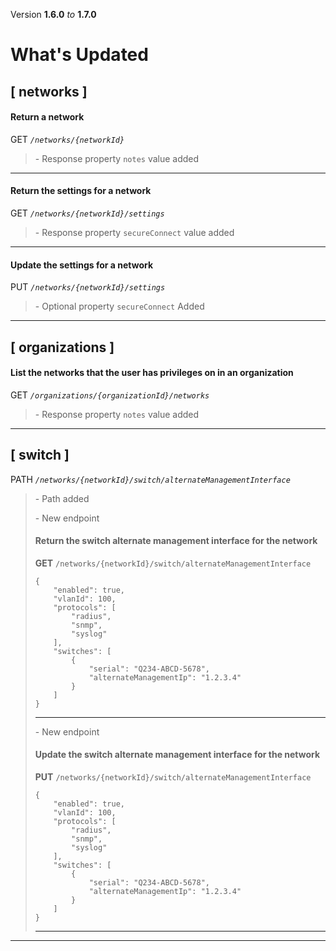 Version **1.6.0** _to_ **1.7.0**

What's Updated
==============

\[ networks \]
--------------

#### Return a network

GET _`/networks/{networkId}`_

> \- Response property `notes` value added

* * *

#### Return the settings for a network

GET _`/networks/{networkId}/settings`_

> \- Response property `secureConnect` value added

* * *

#### Update the settings for a network

PUT _`/networks/{networkId}/settings`_

> \- Optional property `secureConnect` Added

* * *

\[ organizations \]
-------------------

#### List the networks that the user has privileges on in an organization

GET _`/organizations/{organizationId}/networks`_

> \- Response property `notes` value added

* * *

\[ switch \]
------------

PATH _`/networks/{networkId}/switch/alternateManagementInterface`_

> \- Path added  
>   
> \- New endpoint
> 
> #### Return the switch alternate management interface for the network
> 
> **GET** `/networks/{networkId}/switch/alternateManagementInterface`  
> 
>     {
>         "enabled": true,
>         "vlanId": 100,
>         "protocols": [
>             "radius",
>             "snmp",
>             "syslog"
>         ],
>         "switches": [
>             {
>                 "serial": "Q234-ABCD-5678",
>                 "alternateManagementIp": "1.2.3.4"
>             }
>         ]
>     }
> 
> * * *
> 
>   
> \- New endpoint
> 
> #### Update the switch alternate management interface for the network
> 
> **PUT** `/networks/{networkId}/switch/alternateManagementInterface`  
> 
>     {
>         "enabled": true,
>         "vlanId": 100,
>         "protocols": [
>             "radius",
>             "snmp",
>             "syslog"
>         ],
>         "switches": [
>             {
>                 "serial": "Q234-ABCD-5678",
>                 "alternateManagementIp": "1.2.3.4"
>             }
>         ]
>     }
> 
> * * *

* * *


